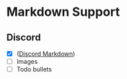 # Markdown Support

## Discord

- [x] ([Discord Markdown](https://www.markdownguide.org/tools/discord/))
- [ ] Images
- [ ] Todo bullets
